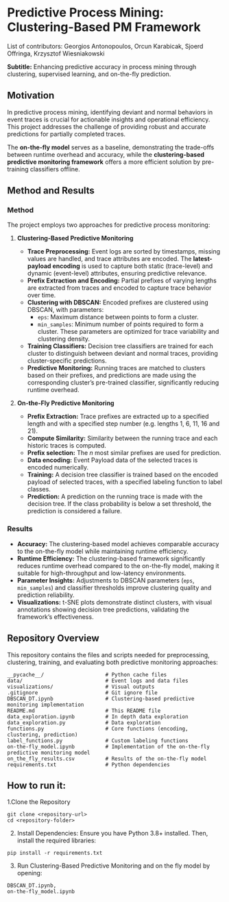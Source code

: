 # Predictive Process Mining: Clustering-Based PM Framework

List of contributors:
Georgios Antonopoulos, 
Orcun Karabicak, 
Sjoerd Offringa, 
Krzysztof Wiesniakowski

**Subtitle:** Enhancing predictive accuracy in process mining through clustering, supervised learning, and on-the-fly prediction.

## Motivation

In predictive process mining, identifying deviant and normal behaviors in event traces is crucial for actionable insights and operational efficiency. This project addresses the challenge of providing robust and accurate predictions for partially completed traces. 

The **on-the-fly model** serves as a baseline, demonstrating the trade-offs between runtime overhead and accuracy, while the **clustering-based predictive monitoring framework** offers a more efficient solution by pre-training classifiers offline.

## Method and Results

### Method

The project employs two approaches for predictive process monitoring:

1. **Clustering-Based Predictive Monitoring**
   - **Trace Preprocessing:** Event logs are sorted by timestamps, missing values are handled, and trace attributes are encoded. The **latest-payload encoding** is used to capture both static (trace-level) and dynamic (event-level) attributes, ensuring predictive relevance.
   - **Prefix Extraction and Encoding:** Partial prefixes of varying lengths are extracted from traces and encoded to capture trace behavior over time.
   - **Clustering with DBSCAN:** Encoded prefixes are clustered using DBSCAN, with parameters:
     - `eps`: Maximum distance between points to form a cluster.
     - `min_samples`: Minimum number of points required to form a cluster.
     These parameters are optimized for trace variability and clustering density.
   - **Training Classifiers:** Decision tree classifiers are trained for each cluster to distinguish between deviant and normal traces, providing cluster-specific predictions.
   - **Predictive Monitoring:** Running traces are matched to clusters based on their prefixes, and predictions are made using the corresponding cluster’s pre-trained classifier, significantly reducing runtime overhead.

2. **On-the-Fly Predictive Monitoring**
   - **Prefix Extraction:** Trace prefixes are extracted up to a specified length and with a specified step number (e.g. lengths 1, 6, 11, 16 and 21).
   - **Compute Similarity:** Similarity between the running trace and each historic traces is computed.
   - **Prefix selection:** The _n_ most similar prefixes are used for prediction.
   - **Data encoding:** Event Payload data of the selected traces is encoded numerically.
   - **Training:** A decision tree classifier is trained based on the encoded payload of selected traces, with a specified labeling function to label classes.
   - **Prediction:** A prediction on the running trace is made with the decision tree. If the class probability is below a set threshold, the prediction is considered a failure.

### Results

- **Accuracy:** The clustering-based model achieves comparable accuracy to the on-the-fly model while maintaining runtime efficiency.
- **Runtime Efficiency:** The clustering-based framework significantly reduces runtime overhead compared to the on-the-fly model, making it suitable for high-throughput and low-latency environments.
- **Parameter Insights:** Adjustments to DBSCAN parameters (`eps`, `min_samples`) and classifier thresholds improve clustering quality and prediction reliability.
- **Visualizations:** t-SNE plots demonstrate distinct clusters, with visual annotations showing decision tree predictions, validating the framework’s effectiveness.

## Repository Overview

This repository contains the files and scripts needed for preprocessing, clustering, training, and evaluating both predictive monitoring approaches:

```plaintext
__pycache__/                    # Python cache files
data/                           # Event logs and data files
visualizations/                 # Visual outputs
.gitignore                      # Git ignore file
DBSCAN_DT.ipynb                 # Clustering-based predictive monitoring implementation
README.md                       # This README file
data_exploration.ipynb          # In depth data exploration
data_exploration.py             # Data exploration
functions.py                    # Core functions (encoding, clustering, prediction)
label_functions.py              # Custom labeling functions
on-the-fly_model.ipynb          # Implementation of the on-the-fly predictive monitoring model
on_the_fly_results.csv          # Results of the on-the-fly model
requirements.txt                # Python dependencies
```

## How to run it:

1.Clone the Repository
```
git clone <repository-url>
cd <repository-folder>
```

2. Install Dependencies: Ensure you have Python 3.8+ installed. Then, install the required libraries:
```
pip install -r requirements.txt
```
3. Run Clustering-Based Predictive Monitoring and on the fly model by opening:

```
DBSCAN_DT.ipynb,  
on-the-fly_model.ipynb 
```

